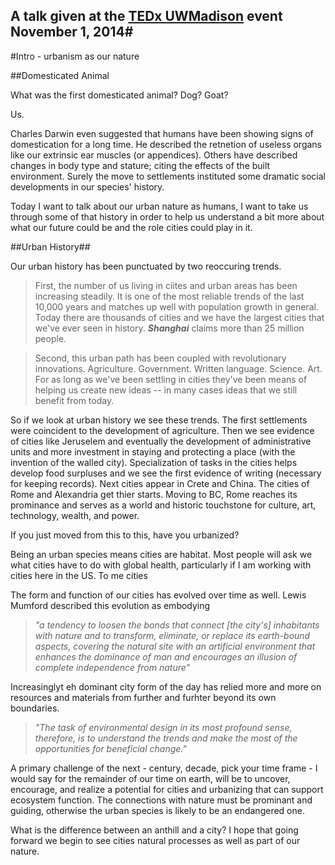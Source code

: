 
## A talk given at the [TEDx UWMadison](http://tedxuwmadison.com/) event November 1, 2014#

#Intro - urbanism as our nature

##Domesticated Animal

What was the first domesticated animal? Dog? Goat?

Us. 

Charles Darwin even suggested that humans have been showing signs of domestication for a long time. He described the retnetion of useless organs like our extrinsic ear muscles (or appendices). Others have described changes in body type and stature; citing the effects of the built environment. Surely the move to settlements instituted some dramatic social developments in our species' history. 
<!---human domestication http://www.jstor.org/stable/10.1086/368119 
"For the human, the combination of adoption of a built environment, change in diet consistency, and lowered mobility brought about morphological changes similar to those seen in certain domestic animals."
--->


Today I want to talk about our urban nature as humans,  I want to take us through some of that history in order to help us understand a bit more about what our future could be and the role cities could play in it.


##Urban History##

Our urban history has been punctuated by two reoccuring trends. 
> First, the number of us living in ciites and urban areas has been increasing steadily. It is one of the most reliable trends of the last 10,000 years and matches up well with population growth in general. Today there are thousands of cities and we have the largest cities that we've ever seen in history. ___Shanghai___ claims more than 25 million people. 

> Second, this urban path has been coupled with revolutionary innovations. Agriculture. Government. Written language. Science. Art. For as long as we've been settling in cities they've been means of helping us create new ideas -- in many cases ideas that we still benefit from today. 

So if we look at urban history we see these trends. The first settlements were coincident to the development of agriculture. Then we see evidence of cities like Jeruselem and eventually the development of administrative units and more investment in staying and protecting a place (with the invention of the walled city). Specialization of tasks in the cities helps develop food surpluses and we see the first evidence of writing (necessary for keeping records). Next cities appear in Crete and China. The cities of Rome and Alexandria get thier starts. Moving to BC, Rome reaches its prominance and serves as a world and historic touchstone for culture, art, technology, wealth, and power. 



If you just moved from this to this, have you urbanized?


<!--- solar panel stats http://engineering.mit.edu/ask/how-many-solar-panels-do-i-need-my-house-become-energy-independent --->


Being an urban species means cities are habitat. Most people will ask we what cities have to do with global health, particularly if I am working with cities here in the US. To me cities 


<!--- "One of the few advantages of age, when you talk about the future is that you've already been there so many times." [Nicholas Negroponte](http://www.npr.org/2013/08/26/215826949/predicting-the-future) ---> 

The form and function of our cities has evolved over time as well. Lewis Mumford described this evolution as embodying 

>_"a tendency to loosen the bonds that connect [the city's] inhabitants with nature and to transform, eliminate, or replace its earth-bound aspects, covering the natural site with an artificial environment that enhances the dominance of man and encourages an illusion of complete independence from nature"_

Increasinglyt eh dominant city form of the day has relied more and more on resources and materials from further and furhter beyond its own boundaries. 

>_"The task of environmental design in its most profound sense, therefore, is to understand the trends and make the most of the opportunities for beneficial change."_

A primary challenge of the next - century, decade, pick your time frame - I would say for the remainder of our time on earth, will be to uncover, encourage, and realize a potential for cities and urbanizing that can support ecosystem function. The connections with nature must be prominant and guiding, otherwise the urban species is likely to be an endangered one.  

What is the difference between an anthill and a city? I hope that going forward we begin to see cities natural processes as well as part of our nature. 
